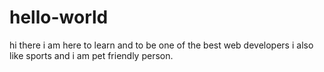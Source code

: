 # hello-world

hi there i am here to learn and to be one of the best web developers
i also like sports and i am pet friendly person.
